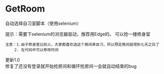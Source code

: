 # GetRoom
自动选择自习室脚本（使用selenium）

提示：需要下selenium的浏览器驱动，推荐用Edge的。
可以抢一楼修身室 

    注意：1.由于修身室比较火，大家都喜欢选这个房间来自习，所以预定房间就得到七天之后了  
        2. 在代码中可以修改时间  


更新1.0  
修复了还没有登录就开始抢房间和循环抢房间一会就自动结束的bug
